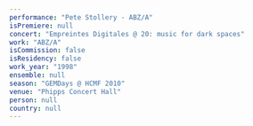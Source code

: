 ```yaml
---
performance: "Pete Stollery - ABZ/A"
isPremiere: null
concert: "Empreintes Digitales @ 20: music for dark spaces"
work: "ABZ/A"
isCommission: false
isResidency: false
work_year: "1998"
ensemble: null
season: "GEMDays @ HCMF 2010"
venue: "Phipps Concert Hall"
person: null
country: null
---
```



